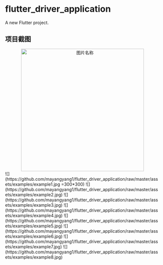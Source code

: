# flutter_driver_application

A new Flutter project.

## 项目截图
<div align=center>
  <img src="https://github.com/mayangyang1/flutter_driver_application/raw/master/assets/examples/example1.jpg" width = "400"  alt="图片名称" align="center" />
 </div>
![](https://github.com/mayangyang1/flutter_driver_application/raw/master/assets/examples/example1.jpg =300*300)  
![](https://github.com/mayangyang1/flutter_driver_application/raw/master/assets/examples/example2.jpg)  
![](https://github.com/mayangyang1/flutter_driver_application/raw/master/assets/examples/example3.jpg)  
![](https://github.com/mayangyang1/flutter_driver_application/raw/master/assets/examples/example4.jpg)  
![](https://github.com/mayangyang1/flutter_driver_application/raw/master/assets/examples/example5.jpg)  
![](https://github.com/mayangyang1/flutter_driver_application/raw/master/assets/examples/example6.jpg)  
![](https://github.com/mayangyang1/flutter_driver_application/raw/master/assets/examples/example7.jpg)  
![](https://github.com/mayangyang1/flutter_driver_application/raw/master/assets/examples/example8.jpg)  


